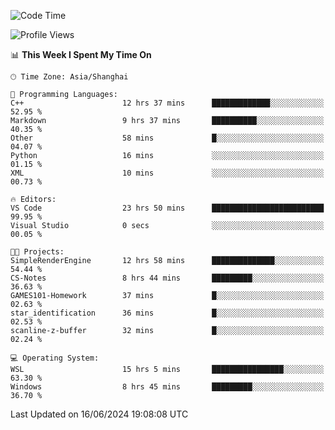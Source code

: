 <!--START_SECTION:waka-->
![Code Time](http://img.shields.io/badge/Code%20Time-1%2C783%20hrs%2022%20mins-blue)

![Profile Views](http://img.shields.io/badge/Profile%20Views-2-blue)

📊 **This Week I Spent My Time On** 

```text
🕑︎ Time Zone: Asia/Shanghai

💬 Programming Languages: 
C++                      12 hrs 37 mins      █████████████░░░░░░░░░░░░   52.95 % 
Markdown                 9 hrs 37 mins       ██████████░░░░░░░░░░░░░░░   40.35 % 
Other                    58 mins             █░░░░░░░░░░░░░░░░░░░░░░░░   04.07 % 
Python                   16 mins             ░░░░░░░░░░░░░░░░░░░░░░░░░   01.15 % 
XML                      10 mins             ░░░░░░░░░░░░░░░░░░░░░░░░░   00.73 % 

🔥 Editors: 
VS Code                  23 hrs 50 mins      █████████████████████████   99.95 % 
Visual Studio            0 secs              ░░░░░░░░░░░░░░░░░░░░░░░░░   00.05 % 

🐱‍💻 Projects: 
SimpleRenderEngine       12 hrs 58 mins      ██████████████░░░░░░░░░░░   54.44 % 
CS-Notes                 8 hrs 44 mins       █████████░░░░░░░░░░░░░░░░   36.63 % 
GAMES101-Homework        37 mins             █░░░░░░░░░░░░░░░░░░░░░░░░   02.63 % 
star_identification      36 mins             █░░░░░░░░░░░░░░░░░░░░░░░░   02.53 % 
scanline-z-buffer        32 mins             █░░░░░░░░░░░░░░░░░░░░░░░░   02.24 % 

💻 Operating System: 
WSL                      15 hrs 5 mins       ████████████████░░░░░░░░░   63.30 % 
Windows                  8 hrs 45 mins       █████████░░░░░░░░░░░░░░░░   36.70 % 
```


 Last Updated on 16/06/2024 19:08:08 UTC
<!--END_SECTION:waka-->